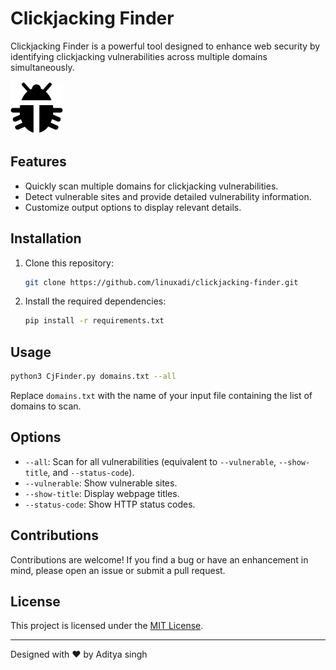 # Clickjacking Finder

Clickjacking Finder is a powerful tool designed to enhance web security by identifying clickjacking vulnerabilities across multiple domains simultaneously.

![Clickjacking Finder Logo](https://github.com/linuxadi/clickjacking-finder/blob/main/clcikjacking.png)

## Features

- Quickly scan multiple domains for clickjacking vulnerabilities.
- Detect vulnerable sites and provide detailed vulnerability information.
- Customize output options to display relevant details.


## Installation

1. Clone this repository:

   ```bash
   git clone https://github.com/linuxadi/clickjacking-finder.git
   ```

2. Install the required dependencies:

   ```bash
   pip install -r requirements.txt
   ```

## Usage

```bash
python3 CjFinder.py domains.txt --all
```

Replace `domains.txt` with the name of your input file containing the list of domains to scan.

## Options

- `--all`: Scan for all vulnerabilities (equivalent to `--vulnerable`, `--show-title`, and `--status-code`).
- `--vulnerable`: Show vulnerable sites.
- `--show-title`: Display webpage titles.
- `--status-code`: Show HTTP status codes.

## Contributions

Contributions are welcome! If you find a bug or have an enhancement in mind, please open an issue or submit a pull request.

## License

This project is licensed under the [MIT License](LICENSE).

---
Designed with ❤️ by Aditya singh 
